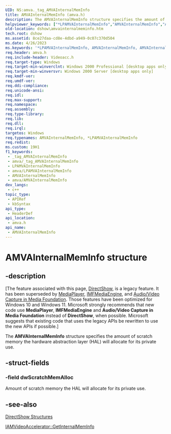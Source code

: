 ```yaml
---
UID: NS:amva._tag_AMVAInternalMemInfo
title: AMVAInternalMemInfo (amva.h)
description: The AMVAInternalMemInfo structure specifies the amount of scratch memory the hardware abstraction layer (HAL) will allocate for its private use.
helpviewer_keywords: ["*LPAMVAInternalMemInfo","AMVAInternalMemInfo","AMVAInternalMemInfo structure [DirectShow]","AMVAInternalMemInfoStructure","LPAMVAInternalMemInfo","LPAMVAInternalMemInfo structure pointer [DirectShow]","amva/AMVAInternalMemInfo","amva/LPAMVAInternalMemInfo","dshow.amvainternalmeminfo"]
old-location: dshow\amvainternalmeminfo.htm
tech.root: dshow
ms.assetid: 8ce27daa-cd8e-4dbd-a949-0c07c370d504
ms.date: 4/26/2023
ms.keywords: '*LPAMVAInternalMemInfo, AMVAInternalMemInfo, AMVAInternalMemInfo structure [DirectShow], AMVAInternalMemInfoStructure, LPAMVAInternalMemInfo, LPAMVAInternalMemInfo structure pointer [DirectShow], amva/AMVAInternalMemInfo, amva/LPAMVAInternalMemInfo, dshow.amvainternalmeminfo'
req.header: amva.h
req.include-header: Videoacc.h
req.target-type: Windows
req.target-min-winverclnt: Windows 2000 Professional [desktop apps only]
req.target-min-winversvr: Windows 2000 Server [desktop apps only]
req.kmdf-ver: 
req.umdf-ver: 
req.ddi-compliance: 
req.unicode-ansi: 
req.idl: 
req.max-support: 
req.namespace: 
req.assembly: 
req.type-library: 
req.lib: 
req.dll: 
req.irql: 
targetos: Windows
req.typenames: AMVAInternalMemInfo, *LPAMVAInternalMemInfo
req.redist: 
ms.custom: 19H1
f1_keywords:
 - _tag_AMVAInternalMemInfo
 - amva/_tag_AMVAInternalMemInfo
 - LPAMVAInternalMemInfo
 - amva/LPAMVAInternalMemInfo
 - AMVAInternalMemInfo
 - amva/AMVAInternalMemInfo
dev_langs:
 - c++
topic_type:
 - APIRef
 - kbSyntax
api_type:
 - HeaderDef
api_location:
 - amva.h
api_name:
 - AMVAInternalMemInfo
---
```


# AMVAInternalMemInfo structure


## -description

\[The feature associated with this page, [DirectShow](/windows/win32/directshow/directshow), is a legacy feature. It has been superseded by [MediaPlayer](/uwp/api/Windows.Media.Playback.MediaPlayer), [IMFMediaEngine](/windows/win32/api/mfmediaengine/nn-mfmediaengine-imfmediaengine), and [Audio/Video Capture in Media Foundation](windows/win32/medfound/audio-video-capture-in-media-foundation). Those features have been optimized for Windows 10 and Windows 11. Microsoft strongly recommends that new code use **MediaPlayer**, **IMFMediaEngine** and **Audio/Video Capture in Media Foundation** instead of **DirectShow**, when possible. Microsoft suggests that existing code that uses the legacy APIs be rewritten to use the new APIs if possible.\]

The <b>AMVAInternalMemInfo</b> structure specifies the amount of scratch memory the hardware abstraction layer (HAL) will allocate for its private use.

## -struct-fields

### -field dwScratchMemAlloc

Amount of scratch memory the HAL will allocate for its private use.

## -see-also

<a href="/windows/desktop/DirectShow/directshow-structures">DirectShow Structures</a>



<a href="/windows/desktop/api/videoacc/nf-videoacc-iamvideoaccelerator-getinternalmeminfo">IAMVideoAccelerator::GetInternalMemInfo</a>